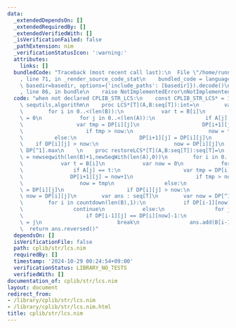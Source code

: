 ```yaml
---
data:
  _extendedDependsOn: []
  _extendedRequiredBy: []
  _extendedVerifiedWith: []
  _isVerificationFailed: false
  _pathExtension: nim
  _verificationStatusIcon: ':warning:'
  attributes:
    links: []
  bundledCode: "Traceback (most recent call last):\n  File \"/home/runner/.local/lib/python3.10/site-packages/onlinejudge_verify/documentation/build.py\"\
    , line 71, in _render_source_code_stat\n    bundled_code = language.bundle(stat.path,\
    \ basedir=basedir, options={'include_paths': [basedir]}).decode()\n  File \"/home/runner/.local/lib/python3.10/site-packages/onlinejudge_verify/languages/nim.py\"\
    , line 86, in bundle\n    raise NotImplementedError\nNotImplementedError\n"
  code: "when not declared CPLIB_STR_LCS:\n    const CPLIB_STR_LCS* = 1\n    import\
    \ sequtils,algorithm\n    proc LCS*[T](A,B:seq[T]):int=\n        var DP = newseqwith(len(B)+1,newSeqWith(len(A),0))\n\
    \        for i in 0..<(len(B)):\n            var t = B[i]\n            var now\
    \ = 0\n            for j in 0..<(len(A)):\n                if A[j] == t:\n   \
    \                 var tmp = DP[i][j]\n                    DP[i+1][j] = now+1\n\
    \                    if tmp > now:\n                        now = tmp\n      \
    \          else:\n                    DP[i+1][j] = DP[i][j]\n                \
    \    if DP[i][j] > now:\n                        now = DP[i][j]\n        return\
    \ DP[^1].max\n    \n    proc restoreLCS*[T](A,B:seq[T]):seq[T]=\n        var DP\
    \ = newseqwith(len(B)+1,newSeqWith(len(A),0))\n        for i in 0..<(len(B)):\n\
    \            var t = B[i]\n            var now = 0\n            for j in 0..<(len(A)):\n\
    \                if A[j] == t:\n                    var tmp = DP[i][j]\n     \
    \               DP[i+1][j] = now+1\n                    if tmp > now:\n      \
    \                  now = tmp\n                else:\n                    DP[i+1][j]\
    \ = DP[i][j]\n                    if DP[i][j] > now:\n                       \
    \ now = DP[i][j]\n        var ans : seq[T]\n        var now = DP[^1].maxindex()\n\
    \        for i in countdown(len(B),1):\n            if DP[i-1][now] == DP[i][now]:\n\
    \                continue\n            else:\n                for j in countdown(now-1,0):\n\
    \                    if DP[i-1][j] == DP[i][now]-1:\n                        now\
    \ = j\n                        break\n                ans.add(B[i-1])\n      \
    \  return ans.reversed()"
  dependsOn: []
  isVerificationFile: false
  path: cplib/str/lcs.nim
  requiredBy: []
  timestamp: '2024-10-29 00:24:54+09:00'
  verificationStatus: LIBRARY_NO_TESTS
  verifiedWith: []
documentation_of: cplib/str/lcs.nim
layout: document
redirect_from:
- /library/cplib/str/lcs.nim
- /library/cplib/str/lcs.nim.html
title: cplib/str/lcs.nim
---
```

